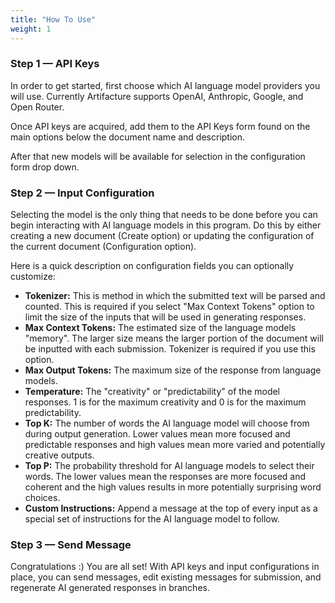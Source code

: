 ```yaml
---
title: "How To Use"
weight: 1
---
```

### Step 1 — API Keys

In order to get started, first choose which AI language model providers you will use. Currently Artifacture supports OpenAI, Anthropic, Google, and Open Router.

Once API keys are acquired, add them to the API Keys form found on the main options below the document name and description.

After that new models will be available for selection in the configuration form drop down.

### Step 2 — Input Configuration

Selecting the model is the only thing that needs to be done before you can begin interacting with AI language models in this program. Do this by either creating a new document  (Create option) or updating the configuration of the current document (Configuration option).

Here is a quick description on configuration fields you can optionally customize:
- **Tokenizer:** This is method in which the submitted text will be parsed and counted. This is required if you select "Max Context Tokens" option to limit the size of the inputs that will be used in generating responses.
- **Max Context Tokens:** The estimated size of the language models "memory". The larger size means the larger portion of the document will be inputted with each submission. Tokenizer is required if you use this option.
- **Max Output Tokens:** The maximum size of the response from language models.
- **Temperature:** The "creativity" or "predictability" of the model responses. 1 is for the maximum creativity and 0 is for the maximum predictability.
- **Top K:** The number of words the AI language model will choose from during output generation. Lower values mean more focused and predictable responses and high values mean more varied and potentially creative outputs.
- **Top P:** The probability threshold for AI language models to select their words. The lower values mean the responses are more focused and coherent and the high values results in more potentially surprising word choices.
- **Custom Instructions:** Append a message at the top of every input as a special set of instructions for the AI language model to follow.

### Step 3 — Send Message

Congratulations :) You are all set! With API keys and input configurations in place, you can send messages, edit existing messages for submission, and regenerate AI generated responses in branches.
